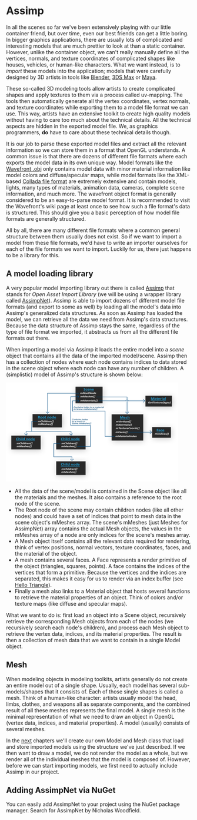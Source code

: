 # Assimp

In all the scenes so far we've been extensively playing with our little container friend, but over time, even our best friends can get a little boring. In bigger graphics applications, there are usually lots of complicated and interesting models that are much prettier to look at than a static container. However, unlike the container object, we can't really manually define all the vertices, normals, and texture coordinates of complicated shapes like houses, vehicles, or human-like characters. What we want instead, is to _import_ these models into the application; models that were carefully designed by 3D artists in tools like [Blender](http://www.blender.org/), [3DS Max](http://www.autodesk.nl/products/3ds-max/overview) or [Maya](http://www.autodesk.com/products/autodesk-maya/overview).

These so-called 3D modeling tools allow artists to create complicated shapes and apply textures to them via a process called uv-mapping. The tools then automatically generate all the vertex coordinates, vertex normals, and texture coordinates while exporting them to a model file format we can use. This way, artists have an extensive toolkit to create high quality models without having to care too much about the technical details. All the technical aspects are hidden in the exported model file. We, as graphics programmers, **do** have to care about these technical details though.

It is our job to parse these exported model files and extract all the relevant information so we can store them in a format that OpenGL understands. A common issue is that there are dozens of different file formats where each exports the model data in its own unique way. Model formats like the [Wavefront .obj](http://en.wikipedia.org/wiki/Wavefront_.obj_file) only contains model data with minor material information like model colors and diffuse/specular maps, while model formats like the XML-based [Collada file format](http://en.wikipedia.org/wiki/COLLADA) are extremely extensive and contain models, lights, many types of materials, animation data, cameras, complete scene information, and much more. The wavefront object format is generally considered to be an easy-to-parse model format. It is recommended to visit the Wavefront's wiki page at least once to see how such a file format's data is structured. This should give you a basic perception of how model file formats are generally structured.

All by all, there are many different file formats where a common general structure between them usually does not exist. So if we want to import a model from these file formats, we'd have to write an importer ourselves for each of the file formats we want to import. Luckily for us, there just happens to be a library for this.

## **A model loading library**

A very popular model importing library out there is called [Assimp](http://assimp.org/) that stands for _Open Asset Import Library_ (we will be using a wrapper library called [AssimpNet](https://github.com/assimp/assimp-net)). Assimp is able to import dozens of different model file formats (and export to some as well) by loading all the model's data into Assimp's generalized data structures. As soon as Assimp has loaded the model, we can retrieve all the data we need from Assimp's data structures. Because the data structure of Assimp stays the same, regardless of the type of file format we imported, it abstracts us from all the different file formats out there.

When importing a model via Assimp it loads the entire model into a _scene_ object that contains all the data of the imported model/scene. Assimp then has a collection of nodes where each node contains indices to data stored in the scene object where each node can have any number of children. A (simplistic) model of Assimp's structure is shown below:

![](img/Graph.png)

- All the data of the scene/model is contained in the Scene object like all the materials and the meshes. It also contains a reference to the root node of the scene.
- The Root node of the scene may contain children nodes (like all other nodes) and could have a set of indices that point to mesh data in the scene object's mMeshes array. The scene's mMeshes (just Meshes for AssimpNet) array contains the actual Mesh objects, the values in the mMeshes array of a node are only indices for the scene's meshes array.
- A Mesh object itself contains all the relevant data required for rendering, think of vertex positions, normal vectors, texture coordinates, faces, and the material of the object.
- A mesh contains several faces. A Face represents a render primitive of the object (triangles, squares, points). A face contains the indices of the vertices that form a primitive. Because the vertices and the indices are separated, this makes it easy for us to render via an index buffer (see [Hello Triangle](../chapter1/2-hello-triangle.md)).
- Finally a mesh also links to a Material object that hosts several functions to retrieve the material properties of an object. Think of colors and/or texture maps (like diffuse and specular maps).

What we want to do is: first load an object into a Scene object, recursively retrieve the corresponding Mesh objects from each of the nodes (we recursively search each node's children), and process each Mesh object to retrieve the vertex data, indices, and its material properties. The result is then a collection of mesh data that we want to contain in a single Model object.

## Mesh

When modeling objects in modeling toolkits, artists generally do not create an entire model out of a single shape. Usually, each model has several sub-models/shapes that it consists of. Each of those single shapes is called a mesh. Think of a human-like character: artists usually model the head, limbs, clothes, and weapons all as separate components, and the combined result of all these meshes represents the final model. A single mesh is the minimal representation of what we need to draw an object in OpenGL (vertex data, indices, and material properties). A model (usually) consists of several meshes.

In the [next](Mesh.md) chapters we'll create our own Model and Mesh class that load and store imported models using the structure we've just described. If we then want to draw a model, we do not render the model as a whole, but we render all of the individual meshes that the model is composed of. However, before we can start importing models, we first need to actually include Assimp in our project.

## Adding AssimpNet via NuGet

You can easily add AssimpNet to your project using the NuGet package manager. Search for AssimpNet by Nicholas Woodfield.